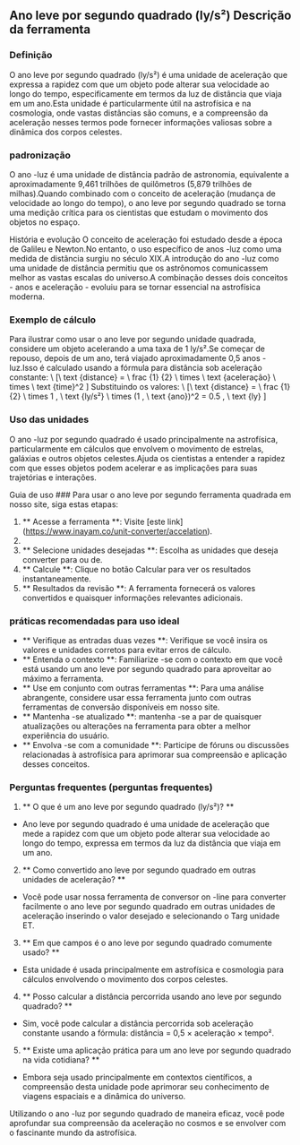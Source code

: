 ## Ano leve por segundo quadrado (ly/s²) Descrição da ferramenta

### Definição
O ano leve por segundo quadrado (ly/s²) é uma unidade de aceleração que expressa a rapidez com que um objeto pode alterar sua velocidade ao longo do tempo, especificamente em termos da luz de distância que viaja em um ano.Esta unidade é particularmente útil na astrofísica e na cosmologia, onde vastas distâncias são comuns, e a compreensão da aceleração nesses termos pode fornecer informações valiosas sobre a dinâmica dos corpos celestes.

### padronização
O ano -luz é uma unidade de distância padrão de astronomia, equivalente a aproximadamente 9,461 trilhões de quilômetros (5,879 trilhões de milhas).Quando combinado com o conceito de aceleração (mudança de velocidade ao longo do tempo), o ano leve por segundo quadrado se torna uma medição crítica para os cientistas que estudam o movimento dos objetos no espaço.

História e evolução
O conceito de aceleração foi estudado desde a época de Galileu e Newton.No entanto, o uso específico de anos -luz como uma medida de distância surgiu no século XIX.A introdução do ano -luz como uma unidade de distância permitiu que os astrônomos comunicassem melhor as vastas escalas do universo.A combinação desses dois conceitos - anos e aceleração - evoluiu para se tornar essencial na astrofísica moderna.

### Exemplo de cálculo
Para ilustrar como usar o ano leve por segundo unidade quadrada, considere um objeto acelerando a uma taxa de 1 ly/s².Se começar de repouso, depois de um ano, terá viajado aproximadamente 0,5 anos -luz.Isso é calculado usando a fórmula para distância sob aceleração constante:
\ [\ text {distance} = \ frac {1} {2} \ times \ text {aceleração} \ times \ text {time}^2 \]
Substituindo os valores:
\ [\ text {distance} = \ frac {1} {2} \ times 1 \, \ text {ly/s²} \ times (1 \, \ text {ano})^2 = 0.5 \, \ text {ly} \]

### Uso das unidades
O ano -luz por segundo quadrado é usado principalmente na astrofísica, particularmente em cálculos que envolvem o movimento de estrelas, galáxias e outros objetos celestes.Ajuda os cientistas a entender a rapidez com que esses objetos podem acelerar e as implicações para suas trajetórias e interações.

Guia de uso ###
Para usar o ano leve por segundo ferramenta quadrada em nosso site, siga estas etapas:
1. ** Acesse a ferramenta **: Visite [este link] (https://www.inayam.co/unit-converter/accelation).
2.
3. ** Selecione unidades desejadas **: Escolha as unidades que deseja converter para ou de.
4. ** Calcule **: Clique no botão Calcular para ver os resultados instantaneamente.
5. ** Resultados da revisão **: A ferramenta fornecerá os valores convertidos e quaisquer informações relevantes adicionais.

### práticas recomendadas para uso ideal
- ** Verifique as entradas duas vezes **: Verifique se você insira os valores e unidades corretos para evitar erros de cálculo.
- ** Entenda o contexto **: Familiarize -se com o contexto em que você está usando um ano leve por segundo quadrado para aproveitar ao máximo a ferramenta.
- ** Use em conjunto com outras ferramentas **: Para uma análise abrangente, considere usar essa ferramenta junto com outras ferramentas de conversão disponíveis em nosso site.
- ** Mantenha -se atualizado **: mantenha -se a par de quaisquer atualizações ou alterações na ferramenta para obter a melhor experiência do usuário.
- ** Envolva -se com a comunidade **: Participe de fóruns ou discussões relacionadas à astrofísica para aprimorar sua compreensão e aplicação desses conceitos.

### Perguntas frequentes (perguntas frequentes)

1. ** O que é um ano leve por segundo quadrado (ly/s²)? **
- Ano leve por segundo quadrado é uma unidade de aceleração que mede a rapidez com que um objeto pode alterar sua velocidade ao longo do tempo, expressa em termos da luz da distância que viaja em um ano.

2. ** Como convertido ano leve por segundo quadrado em outras unidades de aceleração? **
- Você pode usar nossa ferramenta de conversor on -line para converter facilmente o ano leve por segundo quadrado em outras unidades de aceleração inserindo o valor desejado e selecionando o Targ unidade ET.

3. ** Em que campos é o ano leve por segundo quadrado comumente usado? **
- Esta unidade é usada principalmente em astrofísica e cosmologia para cálculos envolvendo o movimento dos corpos celestes.

4. ** Posso calcular a distância percorrida usando ano leve por segundo quadrado? **
- Sim, você pode calcular a distância percorrida sob aceleração constante usando a fórmula: distância = 0,5 × aceleração × tempo².

5. ** Existe uma aplicação prática para um ano leve por segundo quadrado na vida cotidiana? **
- Embora seja usado principalmente em contextos científicos, a compreensão desta unidade pode aprimorar seu conhecimento de viagens espaciais e a dinâmica do universo.

Utilizando o ano -luz por segundo quadrado de maneira eficaz, você pode aprofundar sua compreensão da aceleração no cosmos e se envolver com o fascinante mundo da astrofísica.